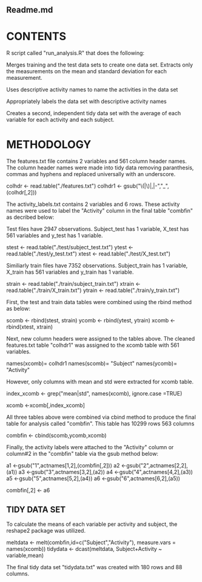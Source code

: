 ## Readme.md

CONTENTS
========


R script called "run_analysis.R" that does the following:

Merges training and the test data sets to create one data set.
Extracts only the measurements on the mean and standard deviation for each measurement. 

Uses descriptive activity names to name the activities in the data set

Appropriately labels the data set with descriptive activity names

Creates a second, independent tidy data set with the average of each variable for each activity and each subject. 


METHODOLOGY
===========


The features.txt file contains 2 variables and 561 column header names.
The column header names were made into tidy data removing paranthesis, commas and hyphens and replaced universally with an underscore.

colhdr <- read.table("./features.txt")
colhdr1 <- gsub("\\(|\\)|,|-","_",(colhdr[,2]))

The activity_labels.txt contains 2 variables and 6 rows. These activity names were used to label the "Activity" column in the final table "combfin" as decribed below:

Test files have 2947 observations. Subject_test has 1 variable, X_test has 561 variables and y_test has 1 variable.

stest <- read.table("./test/subject_test.txt")
ytest <- read.table("./test/y_test.txt")
xtest <- read.table("./test/X_test.txt")

Similiarly train files have 7352 observations. Subject_train has 1 variable, X_train has 561 variables and y_train has 1 variable.

strain <- read.table("./train/subject_train.txt")
xtrain <- read.table("./train/X_train.txt")
ytrain <- read.table("./train/y_train.txt")

First, the test and train data tables were combined using the rbind method as below:

scomb <- rbind(stest, strain)
ycomb <- rbind(ytest, ytrain)
xcomb <- rbind(xtest, xtrain)

Next, new column headers were assigned to the tables above.
The cleaned features.txt table "colhdr1" was assigned to the xcomb table with 561 variables.

names(xcomb)= colhdr1
names(scomb)= "Subject"
names(ycomb)= "Activity"

However, only columns with mean and std were extracted for xcomb table.

index_xcomb <- grep("mean|std", names(xcomb), ignore.case =TRUE)

xcomb <-xcomb[,index_xcomb]


All three tables above were combined via cbind method to produce the final table for analysis called "combfin".
This table has 10299 rows 563 columns

combfin <- cbind(scomb,ycomb,xcomb)

Finally, the activity labels were attached to the "Activity" column or column#2 in the "combfin" table via the gsub method below:

a1 <-gsub("1",actnames[1,2],(combfin[,2]))
a2 <-gsub("2",actnames[2,2],(a1))
a3 <-gsub("3",actnames[3,2],(a2))
a4 <-gsub("4",actnames[4,2],(a3))
a5 <-gsub("5",actnames[5,2],(a4))
a6 <-gsub("6",actnames[6,2],(a5))

combfin[,2] <- a6


TIDY DATA SET
-------------

To calculate the means of each variable per activity and subject, the reshape2 package was utilized.

meltdata <- melt(combfin,id=c("Subject","Activity"), measure.vars = names(xcomb))
tidydata <- dcast(meltdata, Subject+Activity ~ variable,mean)

The final tidy data set "tidydata.txt" was created with 180 rows and 88 columns.


